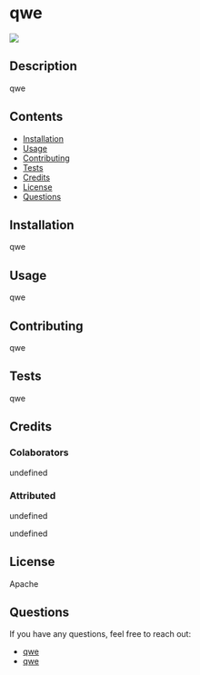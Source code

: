 # qwe

![](https://img.shields.io/badge/license-Apache-ff69b4)
  
## Description
  
qwe
  
## Contents
  
- [Installation](#Installation)
- [Usage](#Usage)
- [Contributing](#Contributing)
- [Tests](#Tests)
- [Credits](#Credits)
- [License](#License)
- [Questions](#Questions)
  
## Installation
  
qwe
  
## Usage
  
qwe
  
## Contributing
  
qwe
  
## Tests
  
qwe
  
## Credits
  
### Colaborators
undefined
  
### Attributed 
undefined
  
undefined

## License

Apache
  
## Questions

If you have any questions, feel free to reach out:

- [qwe](https://github.com/qwe)
- [qwe](mailto:qwe?subject=[GitHub]%20README.md%20Generator%20Question)
